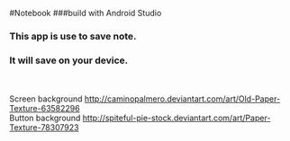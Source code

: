 #Notebook
###build with Android Studio
<br>
### This app is use to save note. 
### It will save on your device.

<br><br>
Screen background 
 http://caminopalmero.deviantart.com/art/Old-Paper-Texture-63582296
<br>
Button background
http://spiteful-pie-stock.deviantart.com/art/Paper-Texture-78307923